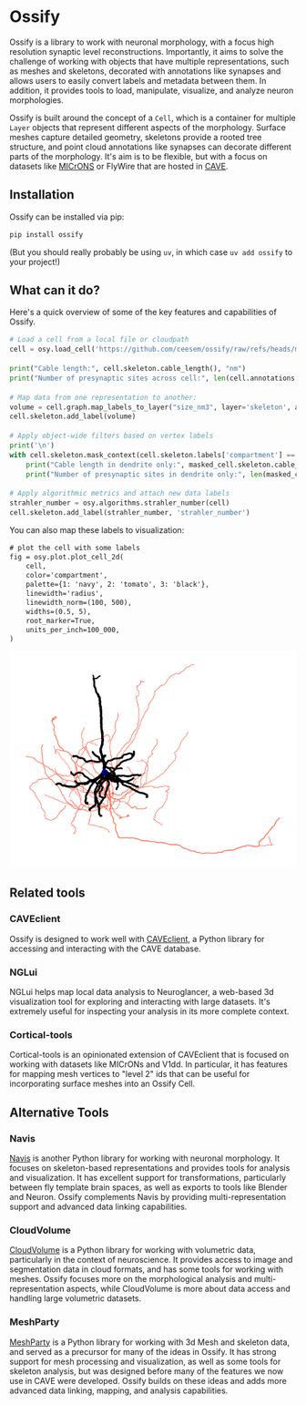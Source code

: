 # Ossify

Ossify is a library to work with neuronal morphology, with a focus high resolution synaptic level reconstructions.
Importantly, it aims to solve the challenge of working with objects that have multiple representations, such as meshes and skeletons, decorated with annotations like synapses and allows users to easily convert labels and metadata between them.
In addition, it provides tools to load, manipulate, visualize, and analyze neuron morphologies.

Ossify is built around the concept of a `Cell`, which is a container for multiple `Layer` objects that represent different aspects of the morphology. Surface meshes capture detailed geometry, skeletons provide a rooted tree structure, and point cloud annotations like synapses can decorate different parts of the morphology. It's aim is to be flexible, but with a focus on datasets like [MICrONS](https://www.microns-explorer.org/) or FlyWire that are hosted in [CAVE](https://www.caveconnecto.me/).

## Installation

Ossify can be installed via pip:

```bash
pip install ossify
```

(But you should really probably be using `uv`, in which case `uv add ossify` to your project!)

## What can it do?

Here's a quick overview of some of the key features and capabilities of Ossify.

```python
# Load a cell from a local file or cloudpath
cell = osy.load_cell('https://github.com/ceesem/ossify/raw/refs/heads/main/864691135336055529.osy')

print("Cable length:", cell.skeleton.cable_length(), "nm")
print("Number of presynaptic sites across cell:", len(cell.annotations.pre_syn))

# Map data from one representation to another:
volume = cell.graph.map_labels_to_layer("size_nm3", layer='skeleton', agg='sum')
cell.skeleton.add_label(volume)

# Apply object-wide filters based on vertex labels
print('\n')
with cell.skeleton.mask_context(cell.skeleton.labels['compartment'] == 3) as masked_cell:
    print("Cable length in dendrite only:", masked_cell.skeleton.cable_length(), "nm")
    print("Number of presynaptic sites in dendrite only:", len(masked_cell.annotations.pre_syn))
    
# Apply algorithmic metrics and attach new data labels
strahler_number = osy.algorithms.strahler_number(cell)
cell.skeleton.add_label(strahler_number, 'strahler_number')
```

You can also map these labels to visualization:

```
# plot the cell with some labels
fig = osy.plot.plot_cell_2d(
    cell,
    color='compartment',
    palette={1: 'navy', 2: 'tomato', 3: 'black'},
    linewidth='radius',
    linewidth_norm=(100, 500),
    widths=(0.5, 5),
    root_marker=True,
    units_per_inch=100_000,
)
```

![2D cell plot](img/quickstart_img.png)

## Related tools

### CAVEclient

Ossify is designed to work well with [CAVEclient](https://caveconnecto.me/caveclient), a Python library for accessing and interacting with the CAVE database.

### NGLui

NGLui helps map local data analysis to Neuroglancer, a web-based 3d visualization tool for exploring and interacting with large datasets. It's extremely useful for inspecting your analysis in its more complete context.

### Cortical-tools

Cortical-tools is an opinionated extension of CAVEclient that is focused on working with datasets like MICrONs and V1dd.
In particular, it has features for mapping mesh vertices to "level 2" ids that can be useful for incorporating surface meshes into an Ossify Cell.

## Alternative Tools

### Navis

[Navis](https://navis.readthedocs.io/en/latest/) is another Python library for working with neuronal morphology. It focuses on skeleton-based representations and provides tools for analysis and visualization. It has excellent support for transformations, particularly between fly template brain spaces, as well as exports to tools like Blender and Neuron. Ossify complements Navis by providing multi-representation support and advanced data linking capabilities.

### CloudVolume

[CloudVolume](https://github.com/seung-lab/cloud-volume) is a Python library for working with volumetric data, particularly in the context of neuroscience. It provides access to image and segmentation data in cloud formats, and has some tools for working with meshes. Ossify focuses more on the morphological analysis and multi-representation aspects, while CloudVolume is more about data access and handling large volumetric datasets.

### MeshParty

[MeshParty](https://github.com/CAVEconnectome/MeshParty) is a Python library for working with 3d Mesh and skeleton data, and served as a precursor for many of the ideas in Ossify. It has strong support for mesh processing and visualization, as well as some tools for skeleton analysis, but was designed before many of the features we now use in CAVE were developed. Ossify builds on these ideas and adds more advanced data linking, mapping, and analysis capabilities.